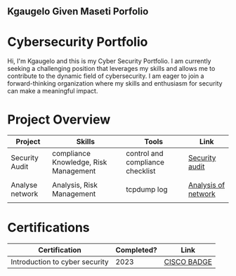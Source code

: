 ## Kgaugelo Given Maseti Porfolio

# Cybersecurity Portfolio

Hi, I'm Kgaugelo and this is my Cyber Security Portfolio. I am currently seeking a challenging position that leverages my skills and allows me to contribute to the dynamic field of cybersecurity. I am eager to join a forward-thinking organization where my skills and enthusiasm for security can make a meaningful impact.


# Project Overview 
|     Project     |                 Skills                |     Tools       |      Link       |
| --------------- | ------------------------------------- | --------------- | --------------- |
| Security Audit  | compliance Knowledge, Risk Management  | control and compliance checklist|  <a href="https://github.com/kippza/security_audit/blob/main/README.md">Security audit</a>   |
|                 |                                       |                 |                 |
| Analyse network  | Analysis, Risk Management  | tcpdump log |  <a href="https://github.com/kippza/Analyzing-network-layer/blob/main/README.md">Analysis of network</a>  
|                 |                                       |                 |                 |


# Certifications 


|     Certification     |               Completed?               |     Link       |
| --------------------  | -------------------------------------- | ---------------| 
| Introduction to cyber security     |                2023             |    <a href="https://www.credly.com/badges/568e053f-bf64-4176-92bb-f4d71d7bc758">CISCO BADGE</a>          | 
